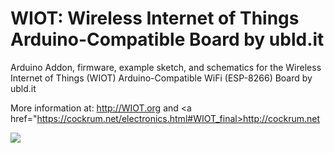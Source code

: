 # WIOT: Wireless Internet of Things Arduino-Compatible Board by ubld.it
Arduino Addon, firmware, example sketch, and schematics for the Wireless Internet of Things (WIOT) Arduino-Compatible WiFi (ESP-8266) Board by ubld.it

More information at: <a href="http://WIOT.org">http://WIOT.org</a> and <a href="https://cockrum.net/electronics.html#WIOT_final>http://cockrum.net</a>

<a href="http://WIOT.org"><img src="https://cockrum.net/images/WIOT_Rev2.jpg"></a>


